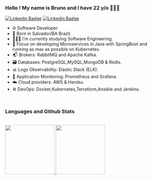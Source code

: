 ###   Hello ! My name is Bruno and I have 22 y/o 👨🏻‍💻

<a href="https://www.linkedin.com/in/pinhobrunodev/" rel="nofollow"><img src="https://img.shields.io/badge/LinkedIn-0077B5?style=for-the-badge&logo=linkedin&logoColor=white" alt="Linkedin Badge" data-canonical-src="https://img.shields.io/badge/-LinkedIn-blue?style=flat-square&amp;logo=Linkedin&amp;logoColor=white&amp;link=https://www.linkedin.com/in/pinhobrunodev/" style="max-width:100%;"></a>
<a href="mailto:brunopinho1010@gmail.com"><img src="https://img.shields.io/badge/Gmail-D14836?style=for-the-badge&logo=gmail&logoColor=white" alt="Linkedin Badge" data-canonical-src="https://img.shields.io/badge/-LinkedIn-blue?style=flat-square&amp;logo=Linkedin&amp;logoColor=white&amp;link=https://www.linkedin.com/in/bruno-pinho-3aa8591a4/" style="max-width:100%;"></a>




- 🌐 Software Developer.
- 📍 Born in Salvador/BA Brazil.
- 👨🏻‍🎓 I’m currently studying Software Engineering.
- 🎯 Focus on developing Microservices in Java with SpringBoot and running as max as possible on Kubernetes.
- 📬 Brokers: RabbitMQ and Apache Kafka.
- 🗃️ Databases: PostgreSQL,MySQL,MongoDB & Redis.
- 📊 Logs Observability: Elastic Stack (ELK).
- 🔎 Application Monitoring: Prometheus and Grafana.
- ☁️ Cloud providers: AWS & Heroku.
- ⚙️ DevOps: Docker,Kubernetes,Terraform,Ansible and Jenkins.


 

<br>


### Languages and Github Stats

<br>

 <div>
  <a href="https://github.com/pinhobrunodev">
  <img height="160em" src="https://github-readme-stats.vercel.app/api?username=pinhobrunodev&show_icons=true&theme=dracula&include_all_commits=true&count_private=true" style="max-width:90%;"/>
  <img height="160em" src="https://github-readme-stats.vercel.app/api/top-langs/?username=pinhobrunodev&layout=compact&langs_count=16&theme=dracula" style="max-width:90%;"/>
</div>

